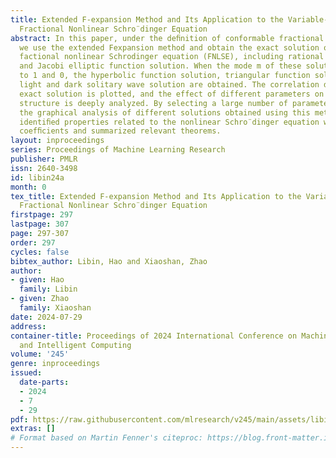 ```yaml
---
title: Extended F-expansion Method and Its Application to the Variable-coefﬁcient
  Fractional Nonlinear Schro¨dinger Equation
abstract: In this paper, under the deﬁnition of conformable fractional derivatives,
  we use the extended Fexpansion method and obtain the exact solution of the variable-coefﬁcient
  factional nonlinear Schrodinger equation (FNLSE), including rational function solutions
  and Jacobi elliptic function solution. When the mode m of these solutions tends
  to 1 and 0, the hyperbolic function solution, triangular function solution, and
  light and dark solitary wave solution are obtained. The correlation diagram of the
  exact solution is plotted, and the effect of different parameters on the solution
  structure is deeply analyzed. By selecting a large number of parameters and comparing
  the graphical analysis of different solutions obtained using this method, we have
  identiﬁed properties related to the nonlinear Schro¨dinger equation with variable
  coefﬁcients and summarized relevant theorems.
layout: inproceedings
series: Proceedings of Machine Learning Research
publisher: PMLR
issn: 2640-3498
id: libin24a
month: 0
tex_title: Extended F-expansion Method and Its Application to the Variable-coefﬁcient
  Fractional Nonlinear Schro¨dinger Equation
firstpage: 297
lastpage: 307
page: 297-307
order: 297
cycles: false
bibtex_author: Libin, Hao and Xiaoshan, Zhao
author:
- given: Hao
  family: Libin
- given: Zhao
  family: Xiaoshan
date: 2024-07-29
address:
container-title: Proceedings of 2024 International Conference on Machine Learning
  and Intelligent Computing
volume: '245'
genre: inproceedings
issued:
  date-parts:
  - 2024
  - 7
  - 29
pdf: https://raw.githubusercontent.com/mlresearch/v245/main/assets/libin24a/libin24a.pdf
extras: []
# Format based on Martin Fenner's citeproc: https://blog.front-matter.io/posts/citeproc-yaml-for-bibliographies/
---
```

